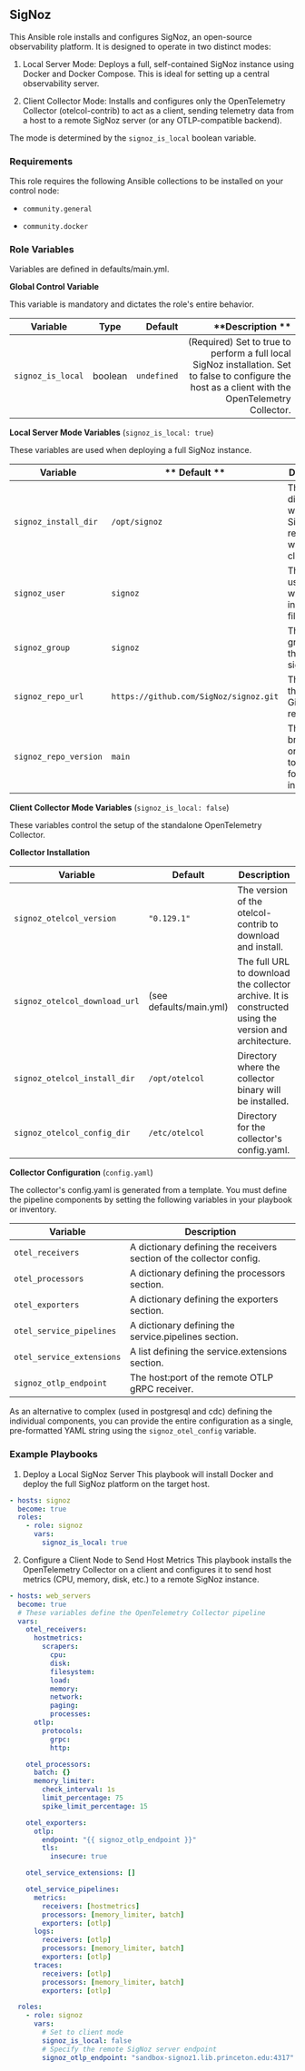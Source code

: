 ## SigNoz

This Ansible role installs and configures SigNoz, an open-source observability platform. It is designed to operate in two distinct modes:

 1. Local Server Mode: Deploys a full, self-contained SigNoz instance using Docker and Docker Compose. This is ideal for setting up a central observability server.

 2. Client Collector Mode: Installs and configures only the OpenTelemetry Collector (otelcol-contrib) to act as a client, sending telemetry data from a host to a remote SigNoz server (or any OTLP-compatible backend).

The mode is determined by the `signoz_is_local` boolean variable.

### Requirements
This role requires the following Ansible collections to be installed on your control node:

  - `community.general`

  - `community.docker`


### Role Variables
Variables are defined in defaults/main.yml.

**Global Control Variable**

This variable is mandatory and dictates the role's entire behavior.


|**Variable**  | **Type** | **Default** | **Description **|
|--|--|-:|-:|
|  `signoz_is_local`| boolean | `undefined` |(Required) Set to true to perform a full local SigNoz installation. Set to false to configure the host as a client with the OpenTelemetry Collector.  |

**Local Server Mode Variables** (`signoz_is_local: true`)

These variables are used when deploying a full SigNoz instance.

| **Variable** |** Default **|  **Description** |
|--|--|--|
| `signoz_install_dir` | `/opt/signoz` | The directory where the SigNoz git repository will be cloned. |
| `signoz_user` | `signoz` | The system user that will own the installation files. |
| `signoz_group`  | `signoz` | The system group for the signoz_user. |
|`signoz_repo_url`  | `https://github.com/SigNoz/signoz.git` | The URL of the SigNoz Git repository. |
| `signoz_repo_version` | `main` | The git branch, tag, or commit to check out for the installation. |

**Client Collector Mode Variables** (`signoz_is_local: false`)

These variables control the setup of the standalone OpenTelemetry Collector.

**Collector Installation**

| **Variable**  | **Default** | **Description** |
|--|--|--|
|`signoz_otelcol_version`  |`"0.129.1"`  | The version of the otelcol-contrib to download and install. |
| `signoz_otelcol_download_url`  | (see defaults/main.yml) | The full URL to download the collector archive. It is constructed using the version and architecture. |
| `signoz_otelcol_install_dir`  | `/opt/otelcol` | Directory where the collector binary will be installed. |
| `signoz_otelcol_config_dir` | `/etc/otelcol` | Directory for the collector's config.yaml. |


**Collector Configuration** (`config.yaml`)

The collector's config.yaml is generated from a template. You must define the pipeline components by setting the following variables in your playbook or inventory.

| **Variable**  | **Description** |
|--|--|
| `otel_receivers` | A dictionary defining the receivers section of the collector config. |
| `otel_processors` | A dictionary defining the processors section. |
| `otel_exporters` | A dictionary defining the exporters section. |
| `otel_service_pipelines` | A dictionary defining the service.pipelines section. |
| `otel_service_extensions`  | A list defining the service.extensions section. |
| `signoz_otlp_endpoint` | The host:port of the remote OTLP gRPC receiver. |


As an alternative to complex (used in postgresql and cdc) defining the individual components, you can provide the entire configuration as a single, pre-formatted YAML string using the `signoz_otel_config` variable.

### Example Playbooks
1. Deploy a Local SigNoz Server
This playbook will install Docker and deploy the full SigNoz platform on the target host.

```yaml
- hosts: signoz
  become: true
  roles:
    - role: signoz
      vars:
        signoz_is_local: true
```

2. Configure a Client Node to Send Host Metrics
This playbook installs the OpenTelemetry Collector on a client and configures it to send host metrics (CPU, memory, disk, etc.) to a remote SigNoz instance.

```yaml
- hosts: web_servers
  become: true
  # These variables define the OpenTelemetry Collector pipeline
  vars:
    otel_receivers:
      hostmetrics:
        scrapers:
          cpu:
          disk:
          filesystem:
          load:
          memory:
          network:
          paging:
          processes:
      otlp:
        protocols:
          grpc:
          http:

    otel_processors:
      batch: {}
      memory_limiter:
        check_interval: 1s
        limit_percentage: 75
        spike_limit_percentage: 15

    otel_exporters:
      otlp:
        endpoint: "{{ signoz_otlp_endpoint }}"
        tls:
          insecure: true

    otel_service_extensions: []

    otel_service_pipelines:
      metrics:
        receivers: [hostmetrics]
        processors: [memory_limiter, batch]
        exporters: [otlp]
      logs:
        receivers: [otlp]
        processors: [memory_limiter, batch]
        exporters: [otlp]
      traces:
        receivers: [otlp]
        processors: [memory_limiter, batch]
        exporters: [otlp]

  roles:
    - role: signoz
      vars:
        # Set to client mode
        signoz_is_local: false
        # Specify the remote SigNoz server endpoint
        signoz_otlp_endpoint: "sandbox-signoz1.lib.princeton.edu:4317"
```
